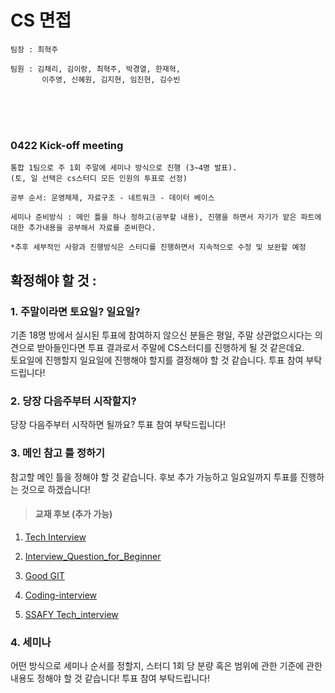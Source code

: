 # CS 면접

```
팀장 : 최혁주

팀원 : 김채리, 김이랑, 최혁주, 박경열, 한재혁,
       이주영, 신혜원, 김지현, 임진현, 김수빈
```

<br>

<br>

<br>

### 0422 Kick-off meeting 

```
통합 1팀으로 주 1회 주말에 세미나 방식으로 진행 (3~4명 발표). 
(토, 일 선택은 cs스터디 모든 인원의 투표로 선정)

공부 순서: 운영체제, 자료구조 - 네트워크 - 데이터 베이스

세미나 준비방식 : 메인 틀을 하나 정하고(공부할 내용), 진행을 하면서 자기가 맡은 파트에 대한 추가내용을 공부해서 자료를 준비한다.

*추후 세부적인 사항과 진행방식은 스터디를 진행하면서 지속적으로 수정 및 보완할 예정
```



## 확정해야 할 것 : 



### 1. 주말이라면 토요일? 일요일?

기존 18명 방에서 실시된 투표에 참여하지 않으신 분들은 
평일, 주말 상관없으시다는 의견으로 받아들인다면
투표 결과로서 주말에 CS스터디를 진행하게 될 것 같은데요.  
토요일에 진행할지 일요일에 진행해야 할지를 결정해야 할 것 같습니다.
투표 참여 부탁드립니다!



### 2. 당장 다음주부터 시작할지?

당장 다음주부터 시작하면 될까요? 
투표 참여 부탁드립니다!



### 3. 메인 참고 틀 정하기

참고할 메인 틀을 정해야 할 것 같습니다.
후보 추가 가능하고 일요일까지 투표를 진행하는 것으로 하겠습니다!

> #### 교재 후보 (추가 가능)

1. [Tech Interview](https://gyoogle.dev/blog/computer-science/data-structure/LinkedList.html)

2. [Interview_Question_for_Beginner](https://github.com/JaeYeopHan/Interview_Question_for_Beginner)

3. [Good GIT](https://goodgid.github.io/)

4. [Coding-interview](https://github.com/qkraudghgh/coding-interview)

5. [SSAFY Tech_interview](https://github.com/SSAFY-CS-STUDY/Tech_interview)



### 4. 세미나

어떤 방식으로 세미나 순서를 정할지, 
스터디 1회 당 분량 혹은 범위에 관한 기준에 관한 내용도 정해야 할 것 같습니다!
투표 참여 부탁드립니다! 

